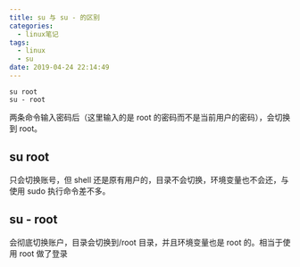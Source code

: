 ```yaml
---
title: su 与 su - 的区别
categories:
  - linux笔记
tags:
  - linux
  - su
date: 2019-04-24 22:14:49
---
```


```
su root
su - root
```

两条命令输入密码后（这里输入的是 root 的密码而不是当前用户的密码），会切换到 root。

## su root

只会切换账号，但 shell 还是原有用户的，目录不会切换，环境变量也不会还，与使用 sudo 执行命令差不多。

## su - root

会彻底切换账户，目录会切换到/root 目录，并且环境变量也是 root 的。相当于使用 root 做了登录
